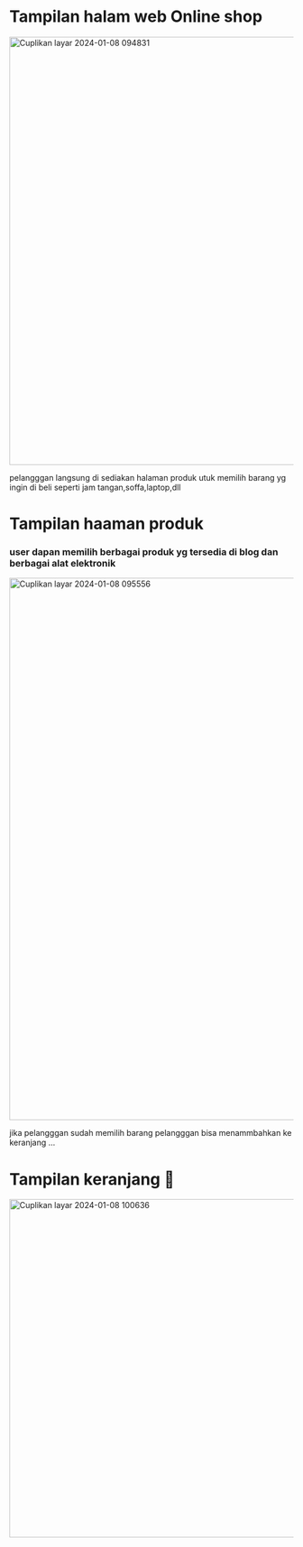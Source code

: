 
# Tampilan halam web Online shop
<img width="758" alt="Cuplikan layar 2024-01-08 094831" src="https://github.com/riskibowo/Tgs.rpl/assets/115862112/3f6df1ec-61ff-4a7f-a2f3-3830c07e2287">

pelangggan langsung di sediakan halaman produk utuk memilih barang yg ingin di beli seperti jam tangan,soffa,laptop,dll


# Tampilan haaman produk 

### user dapan memilih berbagai produk yg tersedia di blog dan berbagai alat elektronik 
<img width="960" alt="Cuplikan layar 2024-01-08 095556" src="https://github.com/riskibowo/Tgs.rpl/assets/115862112/abfa096b-d1c4-4028-82bd-80aae4a7747b">

jika pelangggan sudah memilih barang pelangggan bisa menammbahkan ke keranjang ...

# Tampilan keranjang 🛒 

<img width="599" alt="Cuplikan layar 2024-01-08 100636" src="https://github.com/riskibowo/Tgs.rpl/assets/115862112/89ebb7c6-fe60-4481-a4b5-e8568d5ec72a">

